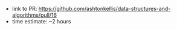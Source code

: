 - link to PR: https://github.com/ashtonkellis/data-structures-and-algorithms/pull/16
- time estimate: ~2 hours
